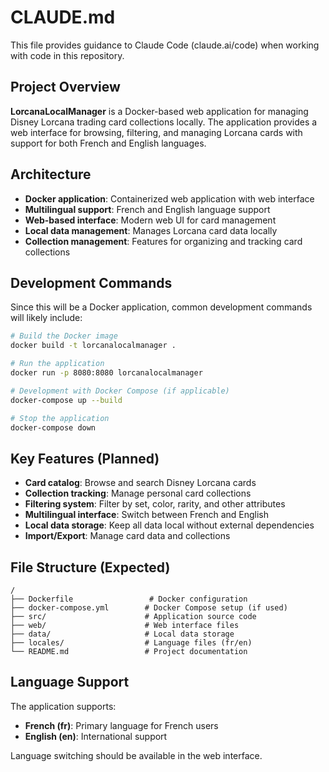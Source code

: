 # CLAUDE.md

This file provides guidance to Claude Code (claude.ai/code) when working with code in this repository.

## Project Overview

**LorcanaLocalManager** is a Docker-based web application for managing Disney Lorcana trading card collections locally. The application provides a web interface for browsing, filtering, and managing Lorcana cards with support for both French and English languages.

## Architecture

- **Docker application**: Containerized web application with web interface
- **Multilingual support**: French and English language support
- **Web-based interface**: Modern web UI for card management
- **Local data management**: Manages Lorcana card data locally
- **Collection management**: Features for organizing and tracking card collections

## Development Commands

Since this will be a Docker application, common development commands will likely include:

```bash
# Build the Docker image
docker build -t lorcanalocalmanager .

# Run the application
docker run -p 8080:8080 lorcanalocalmanager

# Development with Docker Compose (if applicable)
docker-compose up --build

# Stop the application
docker-compose down
```

## Key Features (Planned)

- **Card catalog**: Browse and search Disney Lorcana cards
- **Collection tracking**: Manage personal card collections
- **Filtering system**: Filter by set, color, rarity, and other attributes
- **Multilingual interface**: Switch between French and English
- **Local data storage**: Keep all data local without external dependencies
- **Import/Export**: Manage card data and collections

## File Structure (Expected)

```
/
├── Dockerfile                 # Docker configuration
├── docker-compose.yml        # Docker Compose setup (if used)
├── src/                      # Application source code
├── web/                      # Web interface files
├── data/                     # Local data storage
├── locales/                  # Language files (fr/en)
└── README.md                 # Project documentation
```

## Language Support

The application supports:
- **French (fr)**: Primary language for French users
- **English (en)**: International support

Language switching should be available in the web interface.